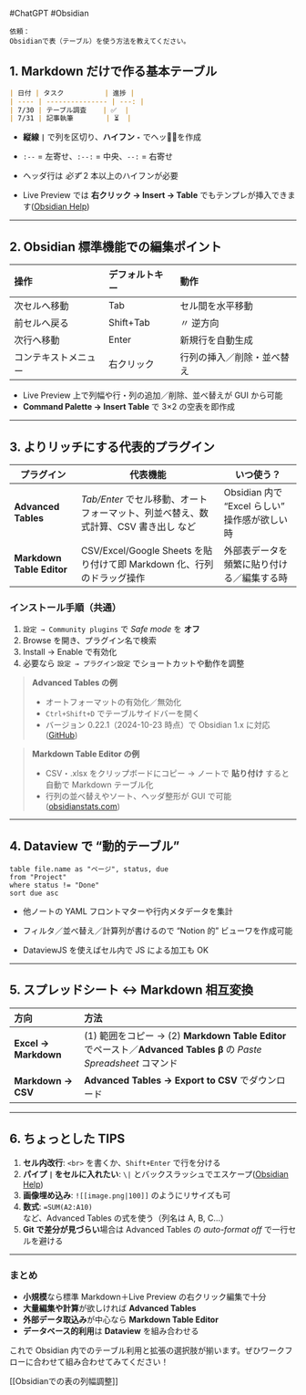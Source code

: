 #ChatGPT #Obsidian 

```
依頼：
Obsidianで表（テーブル）を使う方法を教えてください。
```
## 1. Markdown だけで作る基本テーブル

```md
| 日付 | タスク          | 進捗 |
| ---- | --------------- | ---: |
| 7/30 | テーブル調査    | ✅  |
| 7/31 | 記事執筆        | ⏳  |
```

- **縦線 `|`** で列を区切り、**ハイフン `-`** でヘッダ̲を作成
    
- `:--` = 左寄せ、`:--:` = 中央、`--:` = 右寄せ
    
- ヘッダ行は _必ず_ 2 本以上のハイフンが必要
    
- Live Preview では **右クリック → Insert → Table** でもテンプレが挿入できます([Obsidian Help](https://help.obsidian.md/advanced-syntax?utm_source=chatgpt.com "Advanced formatting syntax - Obsidian Help"))
    

---

## 2. Obsidian 標準機能での編集ポイント

|操作|デフォルトキー|動作|
|:--|:--|:--|
|次セルへ移動|Tab|セル間を水平移動|
|前セルへ戻る|Shift+Tab|〃 逆方向|
|次行へ移動|Enter|新規行を自動生成|
|コンテキストメニュー|右クリック|行列の挿入／削除・並べ替え|

- Live Preview 上で列幅や行・列の追加／削除、並べ替えが GUI から可能
- **Command Palette → Insert Table** で 3×2 の空表を即作成
    

---

## 3. よりリッチにする代表的プラグイン

|プラグイン|代表機能|いつ使う？|
|---|---|---|
|**Advanced Tables**|_Tab/Enter_ でセル移動、オートフォーマット、列並べ替え、数式計算、CSV 書き出し など|Obsidian 内で “Excel らしい” 操作感が欲しい時|
|**Markdown Table Editor**|CSV/Excel/Google Sheets を貼り付けて即 Markdown 化、行列のドラッグ操作|外部表データを頻繁に貼り付ける／編集する時|

### インストール手順（共通）

1. `設定 → Community plugins` で _Safe mode_ を **オフ**
2. Browse を開き、プラグイン名で検索
3. Install → Enable で有効化
4. 必要なら `設定 → プラグイン設定` でショートカットや動作を調整
    

> **Advanced Tables の例**
> 
> - オートフォーマットの有効化／無効化
> - `Ctrl+Shift+D` でテーブルサイドバーを開く
> - バージョン 0.22.1（2024-10-23 時点）で Obsidian 1.x に対応([GitHub](https://github.com/tgrosinger/advanced-tables-obsidian "GitHub - tgrosinger/advanced-tables-obsidian: Improved table navigation, formatting, and manipulation in Obsidian.md"))
>     

> **Markdown Table Editor の例**
> 
> - CSV・.xlsx をクリップボードにコピー → ノートで **貼り付け** すると自動で Markdown テーブル化
> - 行列の並べ替えやソート、ヘッダ整形が GUI で可能([obsidianstats.com](https://www.obsidianstats.com/plugins/markdown-table-editor "Markdown Table Editor - An Obsidian plugin to provide an editor for Markdown tables. It can open CSV data and data from Microsoft Excel, Google Sheets, Apple Numbers and LibreOffice Calc as Markdown tables from Obsidian Markdown editor."))
>     

---

## 4. Dataview で “動的テーブル”

```dataview
table file.name as "ページ", status, due
from "Project"
where status != "Done"
sort due asc
```

- 他ノートの YAML フロントマターや行内メタデータを集計
    
- フィルタ／並べ替え／計算列が書けるので “Notion 的” ビューワを作成可能
    
- DataviewJS を使えばセル内で JS による加工も OK
    

---

## 5. スプレッドシート ↔ Markdown 相互変換

|方向|方法|
|:--|:--|
|**Excel → Markdown**|(1) 範囲をコピー → (2) **Markdown Table Editor** でペースト／**Advanced Tables β** の _Paste Spreadsheet_ コマンド|
|**Markdown → CSV**|**Advanced Tables → Export to CSV** でダウンロード|

---

## 6. ちょっとした TIPS

1. **セル内改行**: `<br>` を書くか、`Shift+Enter` で行を分ける
2. **パイプ `|` をセルに入れたい**: `\|` とバックスラッシュでエスケープ([Obsidian Help](https://help.obsidian.md/advanced-syntax?utm_source=chatgpt.com "Advanced formatting syntax - Obsidian Help"))
3. **画像埋め込み**: `![[image.png|100]]` のようにリサイズも可
4. **数式**: `=SUM(A2:A10)` など、Advanced Tables の式を使う（列名は A, B, C…）
5. **Git で差分が見づらい**場合は Advanced Tables の _auto-format off_ で一行セルを避ける
    

---

### まとめ

- **小規模**なら標準 Markdown＋Live Preview の右クリック編集で十分
- **大量編集や計算**が欲しければ **Advanced Tables**
- **外部データ取込み**が中心なら **Markdown Table Editor**
- **データベース的利用**は **Dataview** を組み合わせる
    

これで Obsidian 内でのテーブル利用と拡張の選択肢が揃います。ぜひワークフローに合わせて組み合わせてみてください！


[[Obsidianでの表の列幅調整]]